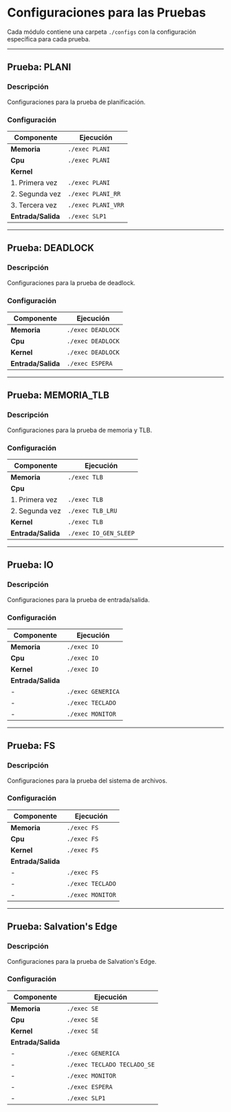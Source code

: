 # Configuraciones para las Pruebas

Cada módulo contiene una carpeta `./configs` con la configuración específica para cada prueba.

---

## Prueba: PLANI

### Descripción
Configuraciones para la prueba de planificación.

### Configuración

| **Componente**   | **Ejecución**               |
|------------------|-----------------------------|
| **Memoria**      | `./exec PLANI`              |
| **Cpu**          | `./exec PLANI`              |
| **Kernel**       |                             |
| 1. Primera vez   | `./exec PLANI`              |
| 2. Segunda vez   | `./exec PLANI_RR`           |
| 3. Tercera vez   | `./exec PLANI_VRR`          |
| **Entrada/Salida** | `./exec SLP1`             |

---

## Prueba: DEADLOCK

### Descripción
Configuraciones para la prueba de deadlock.

### Configuración

| **Componente**   | **Ejecución**               |
|------------------|-----------------------------|
| **Memoria**      | `./exec DEADLOCK`           |
| **Cpu**          | `./exec DEADLOCK`           |
| **Kernel**       | `./exec DEADLOCK`           |
| **Entrada/Salida** | `./exec ESPERA`           |

---

## Prueba: MEMORIA_TLB

### Descripción
Configuraciones para la prueba de memoria y TLB.

### Configuración

| **Componente**   | **Ejecución**               |
|------------------|-----------------------------|
| **Memoria**      | `./exec TLB`                |
| **Cpu**          |                             |
| 1. Primera vez   | `./exec TLB`                |
| 2. Segunda vez   | `./exec TLB_LRU`            |
| **Kernel**       | `./exec TLB`                |
| **Entrada/Salida** | `./exec IO_GEN_SLEEP`     |

---

## Prueba: IO

### Descripción
Configuraciones para la prueba de entrada/salida.

### Configuración

| **Componente**   | **Ejecución**               |
|------------------|-----------------------------|
| **Memoria**      | `./exec IO`                 |
| **Cpu**          | `./exec IO`                 |
| **Kernel**       | `./exec IO`                 |
| **Entrada/Salida** |                           |
| -                | `./exec GENERICA`           |
| -                | `./exec TECLADO`            |
| -                | `./exec MONITOR`            |

---

## Prueba: FS

### Descripción
Configuraciones para la prueba del sistema de archivos.

### Configuración

| **Componente**   | **Ejecución**               |
|------------------|-----------------------------|
| **Memoria**      | `./exec FS`                 |
| **Cpu**          | `./exec FS`                 |
| **Kernel**       | `./exec FS`                 |
| **Entrada/Salida** |                           |
| -                | `./exec FS`                 |
| -                | `./exec TECLADO`            |
| -                | `./exec MONITOR`            |

---

## Prueba: Salvation's Edge

### Descripción
Configuraciones para la prueba de Salvation's Edge.

### Configuración

| **Componente**   | **Ejecución**               |
|------------------|-----------------------------|
| **Memoria**      | `./exec SE`                 |
| **Cpu**          | `./exec SE`                 |
| **Kernel**       | `./exec SE`                 |
| **Entrada/Salida** |                           |
| -                | `./exec GENERICA`           |
| -                | `./exec TECLADO TECLADO_SE` |
| -                | `./exec MONITOR`            |
| -                | `./exec ESPERA`             |
| -                | `./exec SLP1`               |
